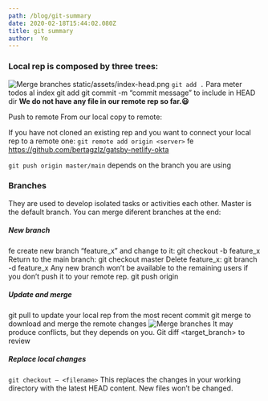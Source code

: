 ```yaml
---
path: /blog/git-summary
date: 2020-02-18T15:44:02.080Z
title: git summary
author:  Yo
---
```


### Local rep is composed by three trees:

![Merge branches](../assets/index-head.png)
static/assets/index-head.png
`git add .` Para meter todos al index
git add <filename>
git commit -m “commit message” to include in HEAD dir
**We do not have any file in our remote rep so far.😃**

Push to remote
From our local copy to remote:

If you have not cloned an existing rep and you want to connect your local rep to a remote one:
`git remote add origin <server>` fe https://github.com/bertagzlz/gatsby-netlify-okta

`git push origin master/main` depends on the branch you are using

### Branches
They are used to develop isolated tasks or activities each other. Master is the default branch. You can merge diferent branches at the end:

##### New branch
fe create new branch “feature_x” and change to it:
git checkout -b feature_x
Return to the main branch: git checkout master
Delete feature_x: git branch -d feature_x
Any new branch won’t be available to the remaining users if you don’t push it to your remote rep.
git push origin <branch>
##### Update and merge
git pull to update your local rep from the most recent commit
git merge <branch> to download and merge the remote changes
![Merge branches](../assets/branches.png)
It may produce conflicts, but they depends on you.
Git diff <source branch> <target_branch> to review

##### Replace local changes
`git checkout – <filename>`
This replaces the changes in your working directory with the latest HEAD content. New files won’t be changed.
